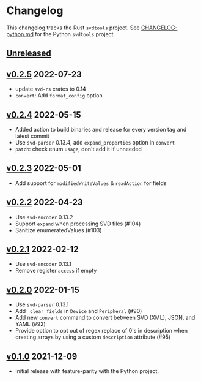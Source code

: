# Changelog

This changelog tracks the Rust `svdtools` project. See
[CHANGELOG-python.md](CHANGELOG-python.md) for the Python `svdtools` project.

## [Unreleased]

## [v0.2.5] 2022-07-23

* update `svd-rs` crates to 0.14
* `convert`: Add `format_config` option

## [v0.2.4] 2022-05-15

* Added action to build binaries and release for every version tag and latest commit
* Use `svd-parser` 0.13.4, add `expand_properties` option in `convert`
* `patch`: check enum `usage`, don't add it if unneeded

## [v0.2.3] 2022-05-01

* Add support for `modifiedWriteValues` & `readAction` for fields

## [v0.2.2] 2022-04-23

* Use `svd-encoder` 0.13.2
* Support `expand` when processing SVD files (#104)
* Sanitize enumeratedValues (#103)

## [v0.2.1] 2022-02-12

* Use `svd-encoder` 0.13.1
* Remove register `access` if empty

## [v0.2.0] 2022-01-15

* Use `svd-parser` 0.13.1
* Add `_clear_fields` in `Device` and `Peripheral` (#90)
* Add new `convert` command to convert between SVD (XML), JSON, and YAML (#92)
* Provide option to opt out of regex replace of 0's in description when
  creating arrays by using a custom `description` attribute (#95)

## [v0.1.0] 2021-12-09

* Initial release with feature-parity with the Python project.

[Unreleased]: https://github.com/stm32-rs/svdtools/compare/v0.2.5...HEAD
[v0.2.5]: https://github.com/stm32-rs/svdtools/compare/v0.2.4...v0.2.5
[v0.2.4]: https://github.com/stm32-rs/svdtools/compare/v0.2.3...v0.2.4
[v0.2.3]: https://github.com/stm32-rs/svdtools/compare/v0.2.2...v0.2.3
[v0.2.2]: https://github.com/stm32-rs/svdtools/compare/v0.2.1...v0.2.2
[v0.2.1]: https://github.com/stm32-rs/svdtools/compare/v0.2.0...v0.2.1
[v0.2.0]: https://github.com/stm32-rs/svdtools/compare/35c3a79...v0.2.0
[v0.1.0]: https://github.com/stm32-rs/svdtools/pull/84
